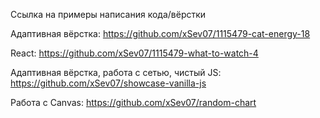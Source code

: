 Ссылка на примеры написания кода/вёрстки

Адаптивная вёрстка: https://github.com/xSev07/1115479-cat-energy-18

React: https://github.com/xSev07/1115479-what-to-watch-4

Адаптивная вёрстка, работа с сетью, чистый JS: https://github.com/xSev07/showcase-vanilla-js

Работа с Canvas: https://github.com/xSev07/random-chart
